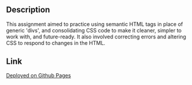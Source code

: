 # <Semantic Tags and DRY CSS>

## Description

This assignment aimed to practice using semantic HTML tags in place of generic 'divs', and consolidating CSS code to make it cleaner, simpler to work with, and future-ready. It also involved correcting errors and altering CSS to respond to changes in the HTML.

## Link

[Deployed on Github Pages](https://ag-bootcamp-umn.github.io/bootcamp-homework-1/)